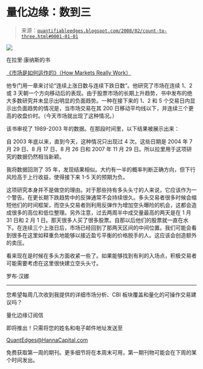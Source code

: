 <!--yml

类别：未分类

日期：2024-05-18 08:34:26

-->

# 量化边缘：数到三

> 来源：[`quantifiableedges.blogspot.com/2008/02/count-to-three.html#0001-01-01`](http://quantifiableedges.blogspot.com/2008/02/count-to-three.html#0001-01-01)

![](http://toughpigs.com/uploaded_images/count_von_count-1-720172.jpg)

在拉里·康纳斯的书

[《市场是如何运作的》（How Markets Really Work）](http://www.amazon.com/How-Markets-Really-Work-Quantitative/dp/0975551310)

他专门用一章来讨论“连续上涨日数与连续下跌日数”。他研究了市场在连续 1、2 或 3 天朝一个方向移动后的表现。由于股票市场的长期上升趋势，书中发布的绝大多数研究并未显示出明显的负面趋势。一种在接下来的 1、2 和 5 个交易日内显示出负面趋势的情况是，当市场交易在其 200 日移动平均线以下，并连续三个更高的收盘价时。（今天市场就出现了这种情况。）

该书审视了 1989-2003 年的数据。在那段时间里，以下结果被展示出来：

自 2003 年底以来，直到今天，这种情况只出现过 4 次。这些日期是 2004 年 7 月 29 日、8 月 17 日、8 月 26 日和 2007 年 11 月 29 日。所以拉里用于这项研究的数据仍然相当新颖。

我将数据回测了 35 年，发现结果相似。大约有一半的概率判断正确方向，但下行风险高于上行收益，使得接下来 1-5 天的预期为负。

这项研究本身并不是做空的理由。对于那些持有多头头寸的人来说，它应该作为一个警告。在更长期下跌趋势中的反弹通常不会持续很久。多头交易者很多时候会缩短他们的时间框架，而空头交易者则利用反弹作为增加空头曝险的机会，这都会造成很多的高位和低位整理。另外注意，过去两周半中成交量最高的两天是在 1 月 31 日和 2 月 1 日。那天很多人买了很多股票。自那以后他们的股票就一直在水下。在连续三个上涨日后，市场已经回到了那两天区间的中间位置。我们可能会看到很多在这里如释重负地能够以接近盈亏平衡的价格脱手的人。这应该会创造额外的卖压。

看来现在是时候在多头方面收紧一些了。如果能够找到有利的入场点，积极交易者可能需要考虑在这里很快建立空头头寸。

罗布·汉娜

--------------------------------------------------------------------

您希望每周几次收到我提供的详细市场分析、CBI 板块覆盖和量化的可操作交易建议吗？

量化边缘订阅信

即将推出！只需将您的姓名和电子邮件地址发送至

QuantEdges@HannaCapital.com

免费获取第一周的期刊。更多细节将在本周末可用，第一期刊物可能会在下周的某个时间发出。
